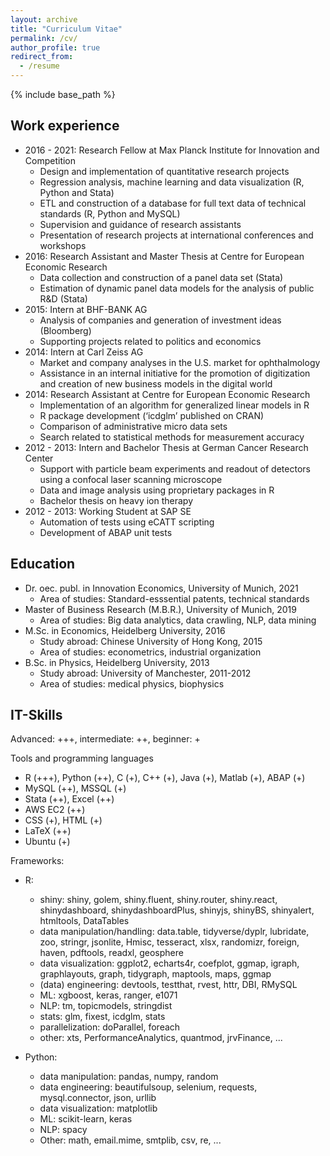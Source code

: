 ```yaml
---
layout: archive
title: "Curriculum Vitae"
permalink: /cv/
author_profile: true
redirect_from:
  - /resume
---
```


{% include base_path %}

## Work experience

* 2016 - 2021: Research Fellow at Max Planck Institute for Innovation and Competition
  * Design and implementation of quantitative research projects
  * Regression analysis, machine learning and data visualization (R, Python and Stata)
  * ETL and construction of a database for full text data of technical standards (R, Python and MySQL)
  * Supervision and guidance of research assistants
  * Presentation of research projects at international conferences and workshops
* 2016: Research Assistant and Master Thesis at Centre for European Economic Research
  * Data collection and construction of a panel data set (Stata)
  * Estimation of dynamic panel data models for the analysis of public R&D (Stata)
* 2015: Intern at BHF-BANK AG
  * Analysis of companies and generation of investment ideas (Bloomberg)
  * Supporting projects related to politics and economics
* 2014: Intern at Carl Zeiss AG
  * Market and company analyses in the U.S. market for ophthalmology
  * Assistance in an internal initiative for the promotion of digitization and creation of new business models in the digital world
* 2014: Research Assistant at Centre for European Economic Research
  * Implementation of an algorithm for generalized linear models in R
  * R package development (‘icdglm’ published on CRAN)
  * Comparison of administrative micro data sets
  * Search related to statistical methods for measurement accuracy
* 2012 - 2013: Intern and Bachelor Thesis at German Cancer Research Center
  * Support with particle beam experiments and readout of detectors using a confocal laser scanning microscope
  * Data and image analysis using proprietary packages in R
  * Bachelor thesis on heavy ion therapy
* 2012 - 2013: Working Student at SAP SE
  * Automation of tests using eCATT scripting
  * Development of ABAP unit tests



## Education

* Dr. oec. publ. in Innovation Economics, University of Munich, 2021
  * Area of studies: Standard-esssential patents, technical standards
* Master of Business Research (M.B.R.), University of Munich, 2019
  * Area of studies: Big data analytics, data crawling, NLP, data mining
* M.Sc. in Economics, Heidelberg University, 2016
  * Study abroad: Chinese University of Hong Kong, 2015
  * Area of studies: econometrics, industrial organization
* B.Sc. in Physics, Heidelberg University, 2013
  * Study abroad: University of Manchester, 2011-2012
  * Area of studies: medical physics, biophysics



## IT-Skills

Advanced: +++, intermediate: ++, beginner: +

Tools and programming languages
* R (+++), Python (++), C (+), C++ (+), Java (+), Matlab (+), ABAP (+)
* MySQL (++), MSSQL (+)
* Stata (++), Excel (++)
* AWS EC2 (++)
* CSS (+), HTML (+)
* LaTeX (++)
* Ubuntu (+)

Frameworks:
* R:
  * shiny: shiny, golem, shiny.fluent, shiny.router, shiny.react, shinydashboard, shinydashboardPlus, shinyjs, shinyBS, shinyalert,           htmltools, DataTables
  * data manipulation/handling: data.table, tidyverse/dyplr, lubridate, zoo, stringr, jsonlite, Hmisc, tesseract, xlsx, randomizr, foreign, haven, pdftools, readxl, geosphere
  * data visualization: ggplot2, echarts4r, coefplot, ggmap, igraph, graphlayouts, graph, tidygraph, maptools, maps, ggmap
  * (data) engineering: devtools, testthat, rvest, httr, DBI, RMySQL
  * ML: xgboost, keras, ranger, e1071
  * NLP: tm, topicmodels, stringdist
  * stats: glm, fixest, icdglm, stats
  * parallelization: doParallel, foreach
  * other: xts, PerformanceAnalytics, quantmod, jrvFinance, ...

* Python:
  * data manipulation: pandas, numpy, random
  * data engineering: beautifulsoup, selenium, requests, mysql.connector, json, urllib
  * data visualization: matplotlib
  * ML: scikit-learn, keras
  * NLP: spacy
  * Other: math, email.mime, smtplib, csv, re, ...